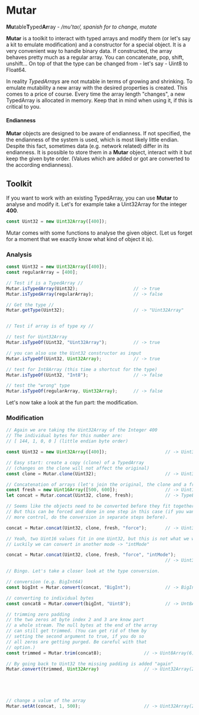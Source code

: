 # Mutar
**Mu**table**T**yped**Ar**ray - _/mu'taɾ/, spanish for to change, mutate_

**Mutar** is a toolkit to interact with typed arrays and modify them (or let's say a kit to emulate modification) and a constructor for a special object. It is a very convenient way to handle binary data. If constructed, the array behaves pretty much as a regular array. You can concatenate, pop, shift, unshift... On top of that the type can be changed from - let's say - Uint8 to Float64. 

In reality _TypedArrays_ are not mutable in terms of growing and shrinking. To emulate mutability a new array with the desired properties is created. This comes to a price of course. Every time the array length "changes", a new TypedArray is allocated in memory. Keep that in mind when using it, if this is critical to you.

#### Endianness
**Mutar** objects are designed to be aware of endianness. If not specified, the the endianness of the system is used, which is most likely little endian. Despite this fact, sometimes data (e.g. network related) differ in its endianness. It is possible to store them in a **Mutar** object, interact with it but keep the given byte order. (Values which are added or got are converted to the according endianness). 

## Toolkit
If you want to work with an existing TypedArray, you can use **Mutar** to analyse and modify it. Let's for example take a Uint32Array for the integer **400**.

```js
const Uint32 = new Uint32Array([400]);
```
Mutar comes with some functions to analyse the given object. (Let us forget for a moment that we exactly know what kind of object it is).

### Analysis
```js
const Uint32 = new Uint32Array([400]);
const regularArray = [400];

// Test if is a TypedArray //
Mutar.isTypedArray(Uint32);                     // -> true
Mutar.isTypedArray(regularArray);               // -> false

// Get the type //
Mutar.getType(Uint32);                          // -> "Uint32Array"


// Test if array is of type xy //

// test for Uint32Array
Mutar.isTypeOf(Uint32, "Uint32Array");          // -> true

// you can also use the Uint32 constructor as input
Mutar.isTypeOf(Uint32, Uint32Array);            // -> true

// test for Int8Array (this time a shortcut for the type)
Mutar.isTypeOf(Uint32, "Int8");                 // -> false

// test the "wrong" type
Mutar.isTypeOf(regularArray, Uint32Array);      // -> false
```

Let's now take a look at the fun part: the modification.

### Modification
```js
// Again we are taking the Uint32Array of the Integer 400
// The individual bytes for this number are:
// [ 144, 1, 0, 0 ] (little endian byte order)

const Uint32 = new Uint32Array([400]);                      // -> Uint32Array(1)    [ 400 ]

// Easy start: create a copy (clone) of a TypedArray
// (changes on the clone will not affect the original)
const clone = Mutar.clone(Uint32);                          // -> Uint32Array(1)    [ 400 ]

// Concatenation of arrays (let's join the original, the clone and a fresh array)
const fresh = new Uint16Array([500, 600]);                  // -> Uint16Array(2)    [500, 600]
let concat = Mutar.concat(Uint32, clone, fresh);            // -> TypeError

// Seems like the objects need to be converted before they fit together.
// But this can be forced and done in one step in this case (if you want
// more control, do the conversion in separate steps before).

concat = Mutar.concat(Uint32, clone, fresh, "force");       // -> Uint32Array(3)    [ 400, 400, 39322100 ]

// Yeah, two Uint16 values fit in one Uint32, but this is not what we want in this case
// Luckily we can convert in another mode -> "intMode"

concat = Mutar.concat(Uint32, clone, fresh, "force", "intMode");
                                                            // -> Uint32Array(3)    [ 400, 400, 500, 600 ]

// Bingo. Let's take a closer look at the type conversion.

// conversion (e.g. BigInt64)
const bigInt = Mutar.convert(concat, "BigInt");             // -> BigInt64Array(2)  [ 1717986918800n, 2576980378100n ]

// converting to individual bytes
const concat8 = Mutar.convert(bigInt, "Uint8");             // -> Unt8Array(8)      [ 144, 1, 0, 0, 244, 1, 0, 0]

// trimming zero padding
// the two zeros at byte index 2 and 3 are know part
// a whole stream. The null bytes at the end of the array
// can still get trimmed. (You can get rid of them by
// setting the second argument to true, if you do so
// all zeros are getting purged. Be careful with that
// option.)
const trimmed = Mutar.trim(concat8);                // -> Uint8Array(6)     [ 144, 1, 0, 0, 244, 1 ]

// By going back to Uint32 the missing padding is added "again"
Mutar.convert(trimmed, Uint32Array)                 // -> Uint32Array(2)    [ 400, 500 ] | UI8 [ 144, 1, 0, 0, 244, 1, 0, 0]





// change a value of the array
Mutar.setAt(concat, 1, 500);                        // -> Uint32Array(2)    [ 400, 500 ]



```
